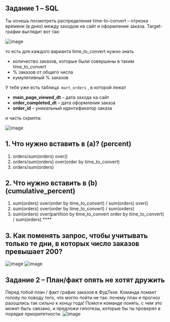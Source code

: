 ## Задание 1 – SQL

Ты хочешь посмотреть распределение time-to-convert – отрезка времени (в днях) между заходом на сайт и оформление заказа. 
Target-график выглядит вот так:

![image](https://user-images.githubusercontent.com/91524886/139208524-9218476b-6e4c-4975-b3f8-1aaeadbce1fd.png)

то есть для каждого варианта time_to_convert нужно знать

- количество заказов, которые были совершены в таким time_to_convert
- % заказов от общего числа
- кумулятивный % заказов

У тебя уже есть таблица  `mart_orders` , в которой лежат 

- **main_page_viewed_dt** – дата захода на сайт
- **order_completed_dt** – дата оформления заказа
- **order_id** – уникальный идентификатор заказа

 и часть скрипта:
 
![image](https://user-images.githubusercontent.com/91524886/139208034-4c41618e-bfb6-4a99-8920-b4f99afd2e24.png)

## 1. Что нужно вставить в (a)? (percent)

1. orders/sum(orders) over() 
2. orders/sum(orders) over(order by time_to_convert) 
3. orders/sum(orders)

## 2. Что нужно вставить в (b) (cumulative_percent)

1. sum(orders) over(order by time_to_convert) / sum(orders) over()
2. sum(orders) over(order by time_to_convert) / sum(orders) 
3. sum(orders) over(partition by time_to_convert order by time_to_convert) / sum(orders) ****

## 3. Как поменять запрос, чтобы учитывать только те дни, в которых число заказов превышает 200?
![image](https://user-images.githubusercontent.com/91524886/139208184-949cab86-d9ce-462a-9aaa-fb779ba84587.png)
![image](https://user-images.githubusercontent.com/91524886/139208251-16a3eaca-f89d-4627-88bc-c2768a540d6b.png)

## Задание 2 – План/факт опять не хотят дружить

Перед тобой план / факт график заказов в ФудТехе. Команда ломает голову по поводу того, что могло пойти не так: почему план и прогноз разошлись так сильно к концу года!
Помоги команде понять, с чем это может быть связано, и предложи гипотезы, которые бы ты проверял в порядке приоритетности.
![image](https://user-images.githubusercontent.com/91524886/139208378-14faec33-3d9d-4c4b-88f3-20701a741529.png)
